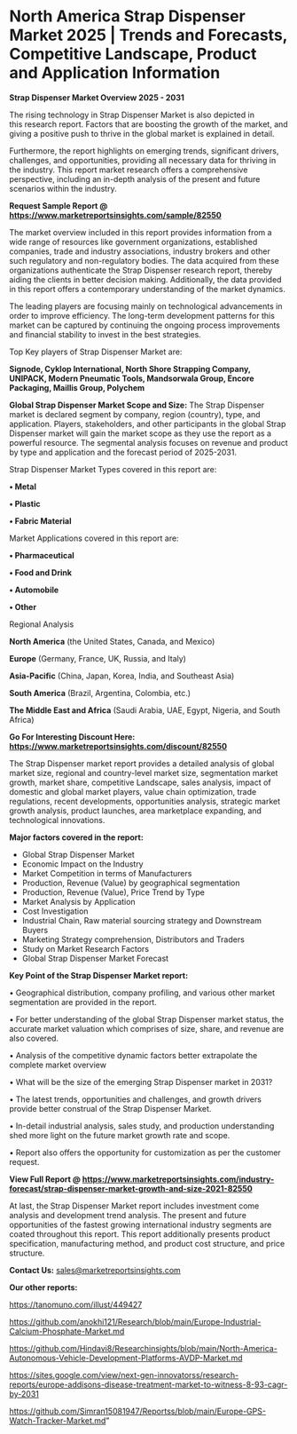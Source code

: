 # North America Strap Dispenser Market 2025 | Trends and Forecasts, Competitive Landscape, Product and Application Information

<Strong> Strap Dispenser Market Overview 2025 - 2031</strong>

The rising technology in Strap Dispenser Market is also depicted in this research report. Factors that are boosting the growth of the market, and giving a positive push to thrive in the global market is explained in detail.

Furthermore, the report highlights on emerging trends, significant drivers, challenges, and opportunities, providing all necessary data for thriving in the industry. This report market research offers a comprehensive perspective, including an in-depth analysis of the present and future scenarios within the industry.

<strong>Request Sample Report @ <a href=https://www.marketreportsinsights.com/sample/82550>https://www.marketreportsinsights.com/sample/82550</a></strong>

The market overview included in this report provides information from a wide range of resources like government organizations, established companies, trade and industry associations, industry brokers and other such regulatory and non-regulatory bodies. The data acquired from these organizations authenticate the Strap Dispenser research report, thereby aiding the clients in better decision making. Additionally, the data provided in this report offers a contemporary understanding of the market dynamics.

The leading players are focusing mainly on technological advancements in order to improve efficiency. The long-term development patterns for this market can be captured by continuing the ongoing process improvements and financial stability to invest in the best strategies.

Top Key players of Strap Dispenser Market are:

<strong>Signode, Cyklop International, North Shore Strapping Company, UNIPACK, Modern Pneumatic Tools, Mandsorwala Group, Encore Packaging, Maillis Group, Polychem</strong>

<strong><b>Global Strap Dispenser Market Scope and Size:</b></strong>
The Strap Dispenser market is declared segment by company, region (country), type, and application. Players, stakeholders, and other participants in the global Strap Dispenser market will gain the market scope as they use the report as a powerful resource. The segmental analysis focuses on revenue and product by type and application and the forecast period of 2025-2031.

Strap Dispenser Market Types covered in this report are:

<strong>• Metal

• Plastic

• Fabric Material</strong>

Market Applications covered in this report are:

<strong>• Pharmaceutical

• Food and Drink

• Automobile

• Other</strong> 

Regional Analysis

<strong>North America</strong> (the United States, Canada, and Mexico)

<strong>Europe</strong> (Germany, France, UK, Russia, and Italy)

<strong>Asia-Pacific</strong> (China, Japan, Korea, India, and Southeast Asia)

<strong>South America</strong> (Brazil, Argentina, Colombia, etc.)

<strong>The Middle East and Africa</strong> (Saudi Arabia, UAE, Egypt, Nigeria, and South Africa)

<strong>Go For Interesting Discount Here: <a href=https://www.marketreportsinsights.com/discount/82550>https://www.marketreportsinsights.com/discount/82550</a></strong>

The Strap Dispenser market report provides a detailed analysis of global market size, regional and country-level market size, segmentation market growth, market share, competitive Landscape, sales analysis, impact of domestic and global market players, value chain optimization, trade regulations, recent developments, opportunities analysis, strategic market growth analysis, product launches, area marketplace expanding, and technological innovations.

<strong><b>Major factors covered in the report:</b></strong>
<ul>
  <li>Global Strap Dispenser Market </li>
  <li>Economic Impact on the Industry</li>
  <li>Market Competition in terms of Manufacturers</li>
  <li>Production, Revenue (Value) by geographical segmentation</li>
  <li>Production, Revenue (Value), Price Trend by Type</li>
  <li>Market Analysis by Application</li>
  <li>Cost Investigation</li>
  <li>Industrial Chain, Raw material sourcing strategy and Downstream Buyers</li>
  <li>Marketing Strategy comprehension, Distributors and Traders</li>
  <li>Study on Market Research Factors</li>
  <li>Global Strap Dispenser Market Forecast</li>
</ul>

<strong><b>Key Point of the Strap Dispenser Market report:</b></strong>

• Geographical distribution, company profiling, and various other market segmentation are provided in the report.

• For better understanding of the global Strap Dispenser market status, the accurate market valuation which comprises of size, share, and revenue are also covered.

• Analysis of the competitive dynamic factors better extrapolate the complete market overview

• What will be the size of the emerging Strap Dispenser market in 2031?

• The latest trends, opportunities and challenges, and growth drivers provide better construal of the Strap Dispenser Market.

• In-detail industrial analysis, sales study, and production understanding shed more light on the future market growth rate and scope.

• Report also offers the opportunity for customization as per the customer request.

<strong><b>View Full Report @ <a href=https://www.marketreportsinsights.com/industry-forecast/strap-dispenser-market-growth-and-size-2021-82550>https://www.marketreportsinsights.com/industry-forecast/strap-dispenser-market-growth-and-size-2021-82550</a></b></strong>


At last, the Strap Dispenser Market report includes investment come analysis and development trend analysis. The present and future opportunities of the fastest growing international industry segments are coated throughout this report. This report additionally presents product specification, manufacturing method, and product cost structure, and price structure.

<strong>Contact Us:</strong>
sales@marketreportsinsights.com

<strong>Our other reports:</strong>

<a href=https://tanomuno.com/illust/449427>https://tanomuno.com/illust/449427</a>

<a href=https://github.com/anokhi121/Research/blob/main/Europe-Industrial-Calcium-Phosphate-Market.md>https://github.com/anokhi121/Research/blob/main/Europe-Industrial-Calcium-Phosphate-Market.md</a>

<a href=https://github.com/Hindavi8/Researchinsights/blob/main/North-America-Autonomous-Vehicle-Development-Platforms-AVDP-Market.md>https://github.com/Hindavi8/Researchinsights/blob/main/North-America-Autonomous-Vehicle-Development-Platforms-AVDP-Market.md</a>

<a href=https://sites.google.com/view/next-gen-innovatorss/research-reports/europe-addisons-disease-treatment-market-to-witness-8-93-cagr-by-2031>https://sites.google.com/view/next-gen-innovatorss/research-reports/europe-addisons-disease-treatment-market-to-witness-8-93-cagr-by-2031</a>

<a href=https://github.com/Simran15081947/Reportss/blob/main/Europe-GPS-Watch-Tracker-Market.md>https://github.com/Simran15081947/Reportss/blob/main/Europe-GPS-Watch-Tracker-Market.md</a>"
